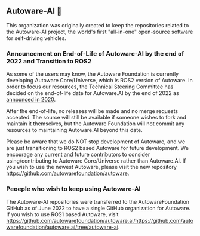 ## Autoware-AI 👋

This organization was originally created to keep the repositories related to the Autoware-AI project, the world's first "all-in-one" open-source software for self-driving vehicles.

### Announcement on End-of-Life of Autoware-AI by the end of 2022  and Transition to ROS2
As some of the users may know, the Autoware Foundation is currently developing Autoware Core/Universe, which is ROS2 version of Autoware. In order to focus our resources, the Technical Steering Committee has decided on the end-of-life date for Autoware.AI by the end of 2022 as [announced in 2020](https://github.com/autowarefoundation/autoware).

After the end-of-life, no releases will be made and no merge requests accepted. The source will still be available if someone wishes to fork and maintain it themselves, but the Autoware Foundation will not commit any resources to maintaining Autoware.AI beyond this date.

Please be aware that we do NOT stop development of Autoware, and we are just transitioning to ROS2 based Autoware for future development. We encourage any current and future contributors to consider using/contributing to Autoware Core/Universe rather than Autoware.AI.
If you wish to use the newest Autoware, please visit the new repository https://github.com/autowarefoundation/autoware.

### Peoeple who wish to keep using Autoware-AI
The Autoware-AI repositories were transferred to the AutowareFoundation GitHub as of June 2022 to have a single GitHub organization for Autoware.
If you wish to use ROS1 based Autoware, visit https://github.com/autowarefoundation/autoware.ai/https://github.com/autowarefoundation/autoware.ai/tree/autoware-ai.

<!--

**Here are some ideas to get you started:**

🙋‍♀️ A short introduction - what is your organization all about?
🌈 Contribution guidelines - how can the community get involved?
👩‍💻 Useful resources - where can the community find your docs? Is there anything else the community should know?
🍿 Fun facts - what does your team eat for breakfast?
🧙 Remember, you can do mighty things with the power of [Markdown](https://docs.github.com/github/writing-on-github/getting-started-with-writing-and-formatting-on-github/basic-writing-and-formatting-syntax)
-->
